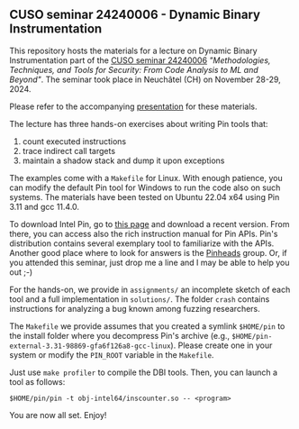 ## CUSO seminar 24240006 - Dynamic Binary Instrumentation

This repository hosts the materials for a lecture on Dynamic Binary Instrumentation part of the [CUSO seminar 24240006](https://informatique.cuso.ch/?id=2283&L=0&tx_displaycontroller[showUid]=7625) *"Methodologies, Techniques, and Tools for Security: From Code Analysis to ML and Beyond"*. The seminar took place in Neuchâtel (CH) on November 28-29, 2024.

Please refer to the accompanying [presentation](slides.pdf) for these materials.

The lecture has three hands-on exercises about writing Pin tools that:
1. count executed instructions
1. trace indirect call targets
1. maintain a shadow stack and dump it upon exceptions

The examples come with a `Makefile` for Linux. With enough patience, you can modify the default Pin tool for Windows to run the code also on such systems. The materials have been tested on Ubuntu 22.04 x64 using Pin 3.11 and gcc 11.4.0.

To download Intel Pin, go to [this page](https://www.intel.com/content/www/us/en/developer/articles/tool/pin-a-binary-instrumentation-tool-downloads.html) and download a recent version. From there, you can access also the rich instruction manual for Pin APIs. Pin's distribution contains several exemplary tool to familiarize with the APIs. Another good place where to look for answers is the [Pinheads](https://groups.io/g/pinheads) group. Or, if you attended this seminar, just drop me a line and I may be able to help you out ;-)

For the hands-on, we provide in `assignments/` an incomplete sketch of each tool and a full implementation in `solutions/`. The folder `crash` contains instructions for analyzing a bug known among fuzzing researchers.

The `Makefile` we provide assumes that you created a symlink `$HOME/pin` to the install folder where you decompress Pin's archive (e.g., `$HOME/pin-external-3.31-98869-gfa6f126a8-gcc-linux`). Please create one in your system or modify the `PIN_ROOT` variable in the `Makefile`.

Just use `make profiler` to compile the DBI tools. Then, you can launch a tool as follows:
```
$HOME/pin/pin -t obj-intel64/inscounter.so -- <program>
```

You are now all set. Enjoy!

